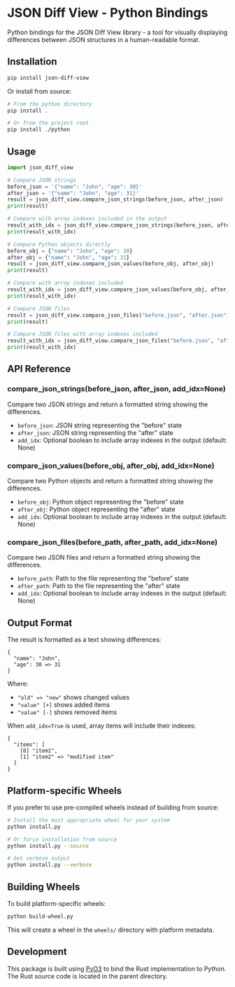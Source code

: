 # JSON Diff View - Python Bindings

Python bindings for the JSON Diff View library - a tool for visually displaying differences between JSON structures in a human-readable format.

## Installation

```bash
pip install json-diff-view
```

Or install from source:

```bash
# From the python directory
pip install .

# Or from the project root
pip install ./python
```

## Usage

```python
import json_diff_view

# Compare JSON strings
before_json = '{"name": "John", "age": 30}'
after_json = '{"name": "John", "age": 31}'
result = json_diff_view.compare_json_strings(before_json, after_json)
print(result)

# Compare with array indexes included in the output
result_with_idx = json_diff_view.compare_json_strings(before_json, after_json, add_idx=True)
print(result_with_idx)

# Compare Python objects directly
before_obj = {"name": "John", "age": 30}
after_obj = {"name": "John", "age": 31}
result = json_diff_view.compare_json_values(before_obj, after_obj)
print(result)

# Compare with array indexes included
result_with_idx = json_diff_view.compare_json_values(before_obj, after_obj, add_idx=True)
print(result_with_idx)

# Compare JSON files
result = json_diff_view.compare_json_files("before.json", "after.json")
print(result)

# Compare JSON files with array indexes included
result_with_idx = json_diff_view.compare_json_files("before.json", "after.json", add_idx=True)
print(result_with_idx)
```

## API Reference

### compare_json_strings(before_json, after_json, add_idx=None)

Compare two JSON strings and return a formatted string showing the differences.

- `before_json`: JSON string representing the "before" state
- `after_json`: JSON string representing the "after" state
- `add_idx`: Optional boolean to include array indexes in the output (default: None)

### compare_json_values(before_obj, after_obj, add_idx=None)

Compare two Python objects and return a formatted string showing the differences.

- `before_obj`: Python object representing the "before" state
- `after_obj`: Python object representing the "after" state
- `add_idx`: Optional boolean to include array indexes in the output (default: None)

### compare_json_files(before_path, after_path, add_idx=None)

Compare two JSON files and return a formatted string showing the differences.

- `before_path`: Path to the file representing the "before" state
- `after_path`: Path to the file representing the "after" state
- `add_idx`: Optional boolean to include array indexes in the output (default: None)

## Output Format

The result is formatted as a text showing differences:

```
{
  "name": "John",
  "age": 30 => 31
}
```

Where:
- `"old" => "new"` shows changed values
- `"value" [+]` shows added items
- `"value" [-]` shows removed items

When `add_idx=True` is used, array items will include their indexes:

```
{
  "items": [
    [0] "item1",
    [1] "item2" => "modified item"
  ]
}
```

## Platform-specific Wheels

If you prefer to use pre-compiled wheels instead of building from source:

```bash
# Install the most appropriate wheel for your system
python install.py

# Or force installation from source
python install.py --source

# Get verbose output
python install.py --verbose
```

## Building Wheels

To build platform-specific wheels:

```bash
python build-wheel.py
```

This will create a wheel in the `wheels/` directory with platform metadata.

## Development

This package is built using [PyO3](https://github.com/PyO3/pyo3) to bind the Rust implementation to Python. The Rust source code is located in the parent directory.